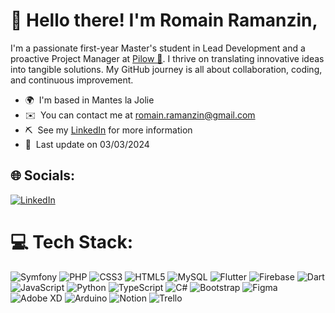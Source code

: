# 👋 Hello there! I'm Romain Ramanzin,

I'm a passionate first-year Master's student in Lead Development and a proactive Project Manager at [Pilow 💌](https://pilow.app). I thrive on translating innovative ideas into tangible solutions. My GitHub journey is all about collaboration, coding, and continuous improvement.

-   🌍  I'm based in Mantes la Jolie
-   ✉️  You can contact me at [romain.ramanzin@gmail.com](mailto:romain.ramanzin@gmail.com)
-   ⛏️  See my [LinkedIn](https://www.linkedin.com/in/romainrr/) for more information
-   📝  Last update on 03/03/2024


## 🌐 Socials:
[![LinkedIn](https://img.shields.io/badge/LinkedIn-%230077B5.svg?logo=linkedin&logoColor=white)](https://www.linkedin.com/in/romainrr/) 

# 💻 Tech Stack:
![Symfony](https://img.shields.io/badge/symfony-%23000000.svg?style=flat&logo=symfony&logoColor=white) ![PHP](https://img.shields.io/badge/php-%23777BB4.svg?style=flat&logo=php&logoColor=white) ![CSS3](https://img.shields.io/badge/css3-%231572B6.svg?style=flat&logo=css3&logoColor=white) ![HTML5](https://img.shields.io/badge/html5-%23E34F26.svg?style=flat&logo=html5&logoColor=white) ![MySQL](https://img.shields.io/badge/mysql-%2300f.svg?style=flat&logo=mysql&logoColor=white) ![Flutter](https://img.shields.io/badge/Flutter-%2302569B.svg?style=flat&logo=Flutter&logoColor=white) ![Firebase](https://img.shields.io/badge/firebase-%23039BE5.svg?style=flat&logo=firebase) ![Dart](https://img.shields.io/badge/dart-%230175C2.svg?style=flat&logo=dart&logoColor=white) ![JavaScript](https://img.shields.io/badge/javascript-%23323330.svg?style=flat&logo=javascript&logoColor=%23F7DF1E) ![Python](https://img.shields.io/badge/python-3670A0?style=flat&logo=python&logoColor=ffdd54) ![TypeScript](https://img.shields.io/badge/typescript-%23007ACC.svg?style=flat&logo=typescript&logoColor=white) ![C#](https://img.shields.io/badge/c%23-%23239120.svg?style=flat&logo=c-sharp&logoColor=white)  ![Bootstrap](https://img.shields.io/badge/bootstrap-%23563D7C.svg?style=flat&logo=bootstrap&logoColor=white)  ![Figma](https://img.shields.io/badge/figma-%23F24E1E.svg?style=flat&logo=figma&logoColor=white) ![Adobe XD](https://img.shields.io/badge/Adobe%20XD-470137?style=flat&logo=Adobe%20XD&logoColor=#FF61F6) ![Arduino](https://img.shields.io/badge/-Arduino-00979D?style=flat&logo=Arduino&logoColor=white) ![Notion](https://img.shields.io/badge/Notion-%23000000.svg?style=flat&logo=notion&logoColor=white) ![Trello](https://img.shields.io/badge/Trello-%23026AA7.svg?style=flat&logo=Trello&logoColor=white)
